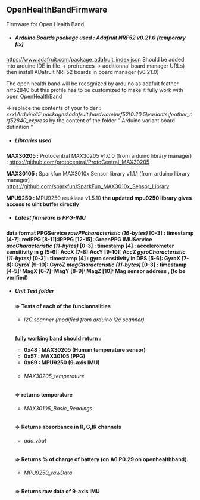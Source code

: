 ## OpenHealthBandFirmware
Firmware for Open Health Band

- ##### Arduino Boards package used : Adafruit NRF52 v0.21.0 (temporary fix)
https://www.adafruit.com/package_adafruit_index.json Should be added into arduino IDE in file -> prefrences -> additionnal board manager URLs) then install ADafruit NRF52 boards in board manager (v0.21.0)

  The open health band will be recognized by arduino as adafuit feather nrf52840
but this profile has to be customized to make it fully work with open OpenHealthBand

  => replace the contents of your folder :<i> xxx\Arduino15\packages\adafruit\hardware\nrf52\0.20.5\variants\feather_nrf52840_express</i>  by the content of the folder " Arduino variant board definition "

- ##### Libraries used
<b> MAX30205 : </b> Protocentral MAX30205 v1.0.0 (from arduino library manager) : https://github.com/protocentral/ProtoCentral_MAX30205

<b> MAX30105 : </b> Sparkfun MAX3010x Sensor library v1.1.1 (from arduino library manager) : https://github.com/sparkfun/SparkFun_MAX3010x_Sensor_Library

<b> MPU9250 : </b> MPU9250 asukiaaa v1.5.10 <b> the updated mpu9250 library gives access to uint buffer directly

- ##### Latest firmware is PPG-IMU
data format
<b>PPGService</b>
<i>rawPPcharacteristic (16-bytes)</i>
[0-3] : timestamp
[4-7]: redPPG
[8-11]:IRPPG
[12-15]: GreenPPG
<b>IMUService</b>
<i>accCharacteristic (11-bytes)</i>
[0-3] : timestamp
[4] : accelerometer sensitivity in g
[5-6]: AccX
[7-8]:AccY
[9-10]: AccZ
<i>gyroCharacteristic (11-bytes)</i>
[0-3] : timestamp
[4] : gyro sensitivity in DPS
[5-6]: GyroX
[7-8]: GyroY
[9-10]: GyroZ
<i>magCharacteristic (11-bytes)</i>
[0-3] : timestamp
[4-5]: MagX
[6-7]: MagY
[8-9]: MagZ
[10]: Mag sensor address , (to be verified)

- ##### Unit Test folder
  => Tests of each of the funcionnalities
  * ###### I2C scanner (modified from arduino I2c scanner)
  fully working band should return :
   -  0x48 : MAX30205 (Human temperature sensor)
   -  0x57 : MAX30105 (PPG)
   -  0x69 : MPU9250 (9-axis IMU)

  * ###### MAX30205_temperature
  => returns temperature

  * ###### MAX30105_Basic_Readings
  => Returns absorbance in R, G,IR channels

  * ###### adc_vbat
  => Returns % of charge of battery (on A6 P0.29 on openhealthband).

  * ###### MPU9250_rawData
  => Returns raw data of 9-axis IMU
